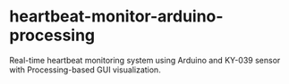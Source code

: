 # heartbeat-monitor-arduino-processing
Real-time heartbeat monitoring system using Arduino and KY-039 sensor with Processing-based GUI visualization.
